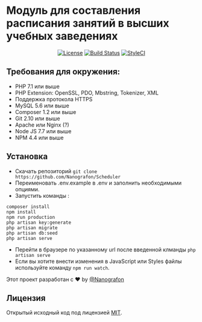 
# Модуль для составления расписания занятий в высших учебных заведениях

<p align="center">
    <a href="https://choosealicense.com/licenses/mit/"><img src="https://img.shields.io/github/license/nanografon/scheduler.svg" alt="License"></a>
    <a href="https://travis-ci.org/Nanografon/Scheduler"><img src="https://travis-ci.org/Nanografon/Scheduler.svg?branch=master" alt="Build Status"></a>
    <a href="https://styleci.io/repos/82827551"><img src="https://styleci.io/repos/82827551/shield?branch=master" alt="StyleCI"></a>
</p>

## Требования для окружения:

*   PHP 7.1 или выше
*   PHP Extension: OpenSSL, PDO, Mbstring, Tokenizer, XML
*   Поддержка протокола HTTPS
*   MySQL 5.6 или выше
*   Composer 1.2 или выше
*   Git 2.10 или выше
*   Apache или Nginx (?)
*   Node JS 7.7 или выше
*   NPM 4.4 или выше

## Установка

*   Скачать репозиторий `git clone https://github.com/Nanografon/Scheduler`
*   Переименовать .env.example в .env и заполнить необходимыми опциями.
*   Запустить команды :

```
composer install
npm install
npm run production
php artisan key:generate
php artisan migrate
php artisan db:seed
php artisan serve
```
*   Перейти в браузере по указанному url после введенной клманды ```php artisan serve```
*   Если вы хотите внести изменения в JavaScript или Styles файлы используйте команду ```npm run watch```.

Этот проект разработан c :heart: by [@Nanografon](https://github.com/Nanografon)

## Лицензия
Открытый исходный код под лицензией [MIT](http://opensource.org/licenses/MIT).
